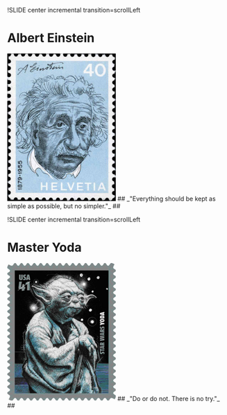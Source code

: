!SLIDE center incremental transition=scrollLeft
# Albert Einstein #
<img src="1972-switzerland-albert-einstein.jpg" width="250" alt="Einstein" />
## _"Everything should be kept as simple as possible, but no simpler."_ ##


!SLIDE center incremental transition=scrollLeft
# Master Yoda #
<img src="yoda-stamp.jpg" width="250" alt="Master Yoda" />
## _"Do or do not. There is no try."_ ##